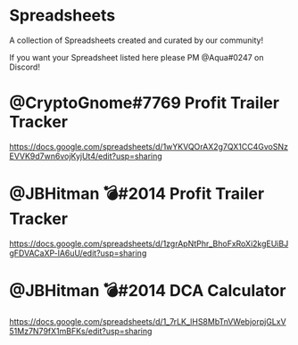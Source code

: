 # Spreadsheets

A collection of Spreadsheets created and curated by our community!

If you want your Spreadsheet listed here please PM @Aqua#0247 on Discord!

# @CryptoGnome#7769 Profit Trailer Tracker

https://docs.google.com/spreadsheets/d/1wYKVQOrAX2g7QX1CC4GvoSNzEVVK9d7wn6vojKyjUt4/edit?usp=sharing

# @JBHitman 💣#2014 Profit Trailer Tracker

https://docs.google.com/spreadsheets/d/1zgrApNtPhr_BhoFxRoXi2kgEUiBJgFDVACaXP-lA6uU/edit?usp=sharing

# @JBHitman 💣#2014 DCA Calculator

https://docs.google.com/spreadsheets/d/1_7rLK_lHS8MbTnVWebjorpjGLxV51Mz7N79fX1mBFKs/edit?usp=sharing
